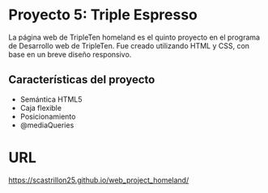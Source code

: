 # Proyecto 5: Triple Espresso
La página web de TripleTen homeland es el quinto proyecto en el programa de Desarrollo web de TripleTen. Fue creado utilizando HTML y CSS, con base en un breve diseño responsivo.

## Características del proyecto

- Semántica HTML5
- Caja flexible
- Posicionamiento
- @mediaQueries

# URL
https://scastrillon25.github.io/web_project_homeland/


